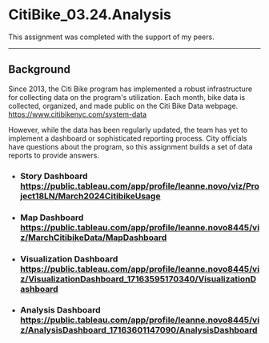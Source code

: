 # CitiBike_03.24.Analysis
This assignment was completed with the support of my peers. 
________________________________________________________________
## Background
Since 2013, the Citi Bike program has implemented a robust infrastructure for collecting data on the program's utilization. Each month, bike data is collected, organized, and made public on the Citi Bike Data webpage. https://www.citibikenyc.com/system-data

However, while the data has been regularly updated, the team has yet to implement a dashboard or sophisticated reporting process. City officials have questions about the program, so this assignment builds a set of data reports to provide answers.

* ### Story Dashboard https://public.tableau.com/app/profile/leanne.novo/viz/Project18LN/March2024CitibikeUsage

* ### Map Dashboard https://public.tableau.com/app/profile/leanne.novo8445/viz/MarchCitibikeData/MapDashboard

* ### Visualization Dashboard https://public.tableau.com/app/profile/leanne.novo8445/viz/VisualizationDashboard_17163595170340/VisualizationDashboard

* ### Analysis Dashboard https://public.tableau.com/app/profile/leanne.novo8445/viz/AnalysisDashboard_17163601147090/AnalysisDashboard
